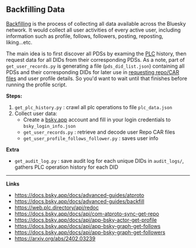 ## Backfilling Data

[Backfilling](https://docs.bsky.app/docs/advanced-guides/backfill) is the process of collecting all data available across the Bluesky network. It would collect all user activities of every active user, including information such as profile, follows, followers, posting, reposting, liking...etc.

The main idea is to first discover all PDSs by examing the [PLC](https://web.plc.directory/api/redoc) history, then request data for all DIDs from their corresponding PDSs. As a note, part of `get_user_records.py` is generating a file (`pds_did_list.json`) containing all PDSs and their corresponding DIDs for later use in [requesting repo/CAR files](https://docs.bsky.app/docs/api/com-atproto-sync-get-repo) and user profile details. So you'd want to wait until that finishes before running the profile script.

**Steps:**

1. `get_plc_history.py`    : crawl all plc operations to file `plc_data.json`
2. Collect user data:
    - Create a [bsky.app](https://bsky.app/) account and fill in your login credentials to `bsky_login_info.json`
    - `get_user_records.py`                   : retrieve and decode user Repo CAR files
    - `get_user_profile_follows_follower.py`  : saves user info

**Extra**
- `get_audit_log.py` : save audit log for each unique DIDs in `audit_logs/`, gathers PLC operation history for each DID

----

**Links**
- https://docs.bsky.app/docs/advanced-guides/atproto
- https://docs.bsky.app/docs/advanced-guides/backfill
- https://web.plc.directory/api/redoc
- https://docs.bsky.app/docs/api/com-atproto-sync-get-repo
- https://docs.bsky.app/docs/api/app-bsky-actor-get-profile
- https://docs.bsky.app/docs/api/app-bsky-graph-get-follows
- https://docs.bsky.app/docs/api/app-bsky-graph-get-followers
- https://arxiv.org/abs/2402.03239

